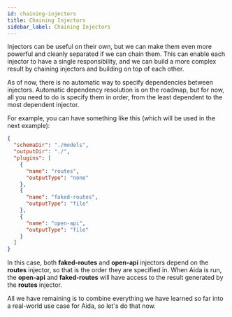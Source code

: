 ```yaml
---
id: chaining-injectors
title: Chaining Injectors
sidebar_label: Chaining Injectors
---
```


Injectors can be useful on their own, but we can make them even more powerful and cleanly separated if we can chain them. This can enable each injector to have a single responsibility, and we can build a more complex result by chaining injectors and building on top of each other.

As of now, there is no automatic way to specify dependencies between injectors. Automatic dependency resolution is on the roadmap, but for now, all you need to do is specify them in order, from the least dependent to the most dependent injector.

For example, you can have something like this (which will be used in the next example):

```json
{
  "schemaDir": "./models",
  "outputDir": "./",
  "plugins": [
    {
      "name": "routes",
      "outputType": "none"
    },
    {
      "name": "faked-routes",
      "outputType": "file"
    },
    {
      "name": "open-api",
      "outputType": "file"
    }
  ]
}
```

In this case, both **faked-routes** and **open-api** injectors depend on the **routes** injector, so that is the order they are specified in. When Aida is run, the **open-api** and **faked-routes** will have access to the result generated by the **routes** injector. 

All we have remaining is to combine everything we have learned so far into a real-world use case for Aida, so let's do that now.